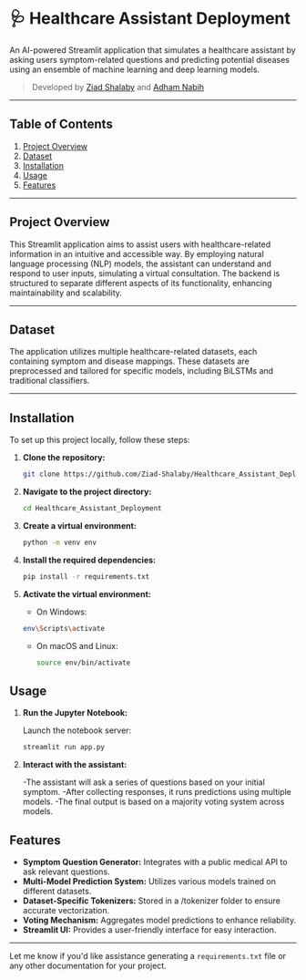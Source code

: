 # 🩺 Healthcare Assistant Deployment

An AI-powered Streamlit application that simulates a healthcare assistant by asking users symptom-related questions and predicting potential diseases using an ensemble of machine learning and deep learning models.

> Developed by [Ziad Shalaby](https://github.com/Ziad-Shalaby) and [Adham Nabih](https://github.com/ADHAM2nabih)

---

## Table of Contents

1. [Project Overview](#project-overview)
2. [Dataset](#dataset)
3. [Installation](#installation)
4. [Usage](#usage)
5. [Features](#features)

---

## Project Overview

This Streamlit application aims to assist users with healthcare-related information in an intuitive and accessible way. By employing natural language processing (NLP) models, the assistant can understand and respond to user inputs, simulating a virtual consultation. The backend is structured to separate different aspects of its functionality, enhancing maintainability and scalability.

---

## Dataset

The application utilizes multiple healthcare-related datasets, each containing symptom and disease mappings. These datasets are preprocessed and tailored for specific models, including BiLSTMs and traditional classifiers.

---

## Installation

To set up this project locally, follow these steps:

1. **Clone the repository:**

   ```bash
   git clone https://github.com/Ziad-Shalaby/Healthcare_Assistant_Deployment.git
   ```

2. **Navigate to the project directory:**

   ```bash
   cd Healthcare_Assistant_Deployment
   ```

3. **Create a virtual environment:**

   ```bash
   python -m venv env
   ```
5. **Install the required dependencies:**

   ```bash
   pip install -r requirements.txt
   ```

5. **Activate the virtual environment:**
   
    - On Windows:

     ```bash
     env\Scripts\activate
     ```

   - On macOS and Linux:

     ```bash
     source env/bin/activate
     ```

## Usage

1. **Run the Jupyter Notebook:**

   Launch the notebook server:

   ```bash
   streamlit run app.py
   ```

2. **Interact with the assistant:**

   -The assistant will ask a series of questions based on your initial symptom.
   -After collecting responses, it runs predictions using multiple models.
   -The final output is based on a majority voting system across models.

## Features

- **Symptom Question Generator:** Integrates with a public medical API to ask relevant questions.
- **Multi-Model Prediction System:** Utilizes various models trained on different datasets.
- **Dataset-Specific Tokenizers:** Stored in a /tokenizer folder to ensure accurate vectorization.
- **Voting Mechanism:** Aggregates model predictions to enhance reliability.
- **Streamlit UI:** Provides a user-friendly interface for easy interaction.

---

Let me know if you'd like assistance generating a `requirements.txt` file or any other documentation for your project.

